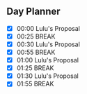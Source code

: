 ## Day Planner
- [x] 00:00 Lulu's Proposal
- [x] 00:25 BREAK
- [x] 00:30 Lulu's Proposal
- [x] 00:55 BREAK
- [x] 01:00 Lulu's Proposal
- [x] 01:25 BREAK
- [x] 01:30 Lulu's Proposal
- [x] 01:55 BREAK
